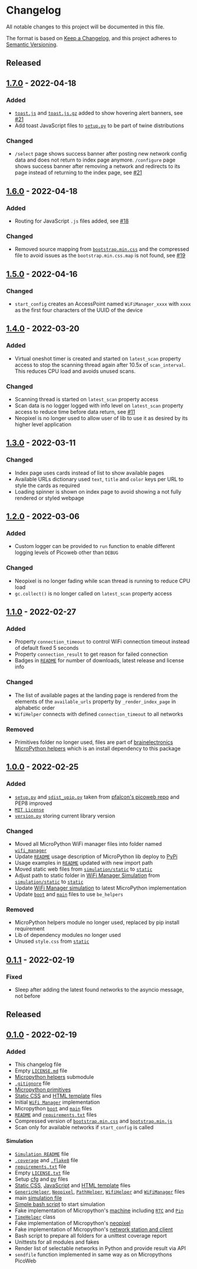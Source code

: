 # Changelog

All notable changes to this project will be documented in this file.

The format is based on [Keep a Changelog](https://keepachangelog.com/en/1.0.0/),
and this project adheres to [Semantic Versioning](https://semver.org/spec/v2.0.0.html).

<!--
## [x.y.z] - yyyy-mm-dd
### Added
### Changed
### Removed
### Fixed
-->

<!-- ## [Unreleased] -->

## Released
## [1.7.0] - 2022-04-18
### Added
- [`toast.js`](static/js/toast.js) and [`toast.js.gz`](static/js/toast.js.gz)
  added to show hovering alert banners, see [#21][ref-issue-21]
- Add toast JavaScript files to [`setup.py`](setup.py) to be part of twine
  distributions

### Changed
- `/select` page shows success banner after posting new network config data
  and does not return to index page anymore. `/configure` page shows success
  banner after removing a network and redirects to its page instead of
  returning to the index page, see [#21][ref-issue-21]

## [1.6.0] - 2022-04-18
### Added
- Routing for JavaScript `.js` files added, see [#18][ref-issue-18]

### Changed
- Removed source mapping from
  [`bootstrap.min.css`](static/css/bootstrap.min.css) and the compressed file
  to avoid issues as the `bootstrap.min.css.map` is not found, see
  [#19][ref-issue-19]

## [1.5.0] - 2022-04-16
### Changed
- `start_config` creates an AccessPoint named `WiFiManager_xxxx` with `xxxx`
  as the first four characters of the UUID of the device

## [1.4.0] - 2022-03-20
### Added
- Virtual oneshot timer is created and started on `latest_scan` property
  access to stop the scanning thread again after 10.5x of `scan_interval`.
  This reduces CPU load and avoids unused scans.

### Changed
- Scanning thread is started  on `latest_scan` property access
- Scan data is no logger logged with info level on `latest_scan` property
  access to reduce time before data return, see [#11][ref-issue-11]
- Neopixel is no longer used to allow user of lib to use it as desired by its
  higher level application

## [1.3.0] - 2022-03-11
### Changed
- Index page uses cards instead of list to show available pages
- Available URLs dictionary used `text`, `title` and `color` keys per URL to
  style the cards as required
- Loading spinner is shown on index page to avoid showing a not fully rendered
  or styled webpage

## [1.2.0] - 2022-03-06
### Added
- Custom logger can be provided to `run` function to enable different logging
  levels of Picoweb other than `DEBUG`

### Changed
- Neopixel is no longer fading while scan thread is running to reduce CPU load
- `gc.collect()` is no longer called on `latest_scan` property access

## [1.1.0] - 2022-02-27
### Added
- Property `connection_timeout` to control WiFi connection timeout instead of
  default fixed 5 seconds
- Property `connection_result` to get reason for failed connection
- Badges in [`README`](README.md) for number of downloads, latest release and
  license info

### Changed
- The list of available pages at the landing page is rendered from the
  elements of the `available_urls` property by `_render_index_page` in
  alphabetic order
- `WifiHelper` connects with defined `connection_timeout` to all networks

### Removed
- Primitives folder no longer used, files are part of
  [brainelectronics MicroPython helpers][ref-be-micropython-module] which is
  an install dependency to this package

## [1.0.0] - 2022-02-25
### Added
- [`setup.py`](setup.py) and [`sdist_upip.py`](sdist_upip.py) taken from
  [pfalcon's picoweb repo][ref-pfalcon-picoweb-sdist-upip] and PEP8 improved
- [`MIT License`](LICENSE)
- [`version.py`](wifi_manager/version.py) storing current library version

### Changed
- Moved all MicroPython WiFi manager files into folder named
  [`wifi_manager`](wifi_manager)
- Update [`README`](README.md) usage description of MicroPython lib deploy to
  [PyPi][ref-pypi]
- Usage examples in [`README`](README.md) updated with new import path
- Moved static web files from [`simulation/static`](simulation/static/) to
  [`static`](static)
- Adjust path to static folder in
  [WiFi Manager Simulation](simulation/src/wifi_manager/wifi_manager.py) from
  [`simulation/static`](simulation/static/) to [`static`](static)
- Update [WiFi Manager simulation](simulation/src/wifi_manager/wifi_manager.py)
  to latest MicroPython implementation
- Update [`boot`](boot.py) and [`main`](main.py) files to use `be_helpers`

### Removed
- MicroPython helpers module no longer used, replaced by pip install
  requirement
- Lib of dependency modules no longer used
- Unused `style.css` from [`static`](static)

## [0.1.1] - 2022-02-19
### Fixed
- Sleep after adding the latest found networks to the asyncio message, not
  before

## Released
## [0.1.0] - 2022-02-19
### Added
- This changelog file
- Empty [`LICENSE.md`](LICENSE.md) file
- [Micropython helpers](helpers) submodule
- [`.gitignore`](.gitignore) file
- [Micropython primitives](primitives)
- [Static CSS](static) and [HTML template](templates) files
- Initial [`WiFi Manager`](wifi_manager.py) implementation
- Micropython [`boot`](boot.py) and [`main`](main.py) files
- [`README`](README.md) and [`requirements.txt`](requirements.txt) files
- Compressed version of
  [`bootstrap.min.css`](simulation/static/css/bootstrap.min.css) and
  [`bootstrap.min.js`](simulation/static/js/bootstrap.min.js)
- Scan only for available networks if `start_config` is called

#### Simulation
- [`Simulation README`](simulation/README.md) file
- [`.coverage`](simulation/.coveragerc) and [`.flake8`](simulation/.flake8) file
- [`requirements.txt`](simulation/requirements.txt) file
- Empty [`LICENSE.txt`](simulation/LICENSE.txt) file
- Setup [cfg](simulation/setup.cfg) and [py](simulation/setup.py) files
- [Static CSS](simulation/static/CSS), [JavaScript](simulation/static/js) and
  [HTML template](templates) files
- [`GenericHelper`](simulation/src/generic_helper/generic_helper.py),
  [`Neopixel`](simulation/src/led_helper/led_helper.py),
  [`PathHelper`](simulation/src/path_helper/path_helper.py),
  [`WifiHelper`](simulation/src/wifi_helper/wifi_helper.py) and
  [`WiFiManager`](simulation/src/wifi_manager/wifi_manager.py) files
- main [simulation file](simulation/src/run_simulation.py)
- [Simple bash script](simulation/run.sh) to start simulation
- Fake implementation of Micropython's [machine](simulation/src/machine)
  including [`RTC`](simulation/src/machine/rtc.py) and
  [`Pin`](simulation/src/machine/pin.py)
- [`TimeHelper`](simulation/src/time_helper/time_helper.py) class
- Fake implementation of Micropython's
  [neopixel](simulation/src/led_helper/neopixel.py)
- Fake implementation of Micropython's
  [network station and client](simulation/src/wifi_helper/network.py)
- Bash script to prepare all folders for a unittest coverage report
- Unittests for all modules and fakes
- Render list of selectable networks in Python and provide result via API
- `sendfile` function implemented in same way as on Micropythons PicoWeb

<!-- Links -->
[Unreleased]: https://github.com/brainelectronics/Micropython-ESP-WiFi-Manager/compare/1.7.0...develop

[1.7.0]: https://github.com/brainelectronics/Micropython-ESP-WiFi-Manager//tree/1.7.0
[1.6.0]: https://github.com/brainelectronics/Micropython-ESP-WiFi-Manager//tree/1.6.0
[1.5.0]: https://github.com/brainelectronics/Micropython-ESP-WiFi-Manager//tree/1.5.0
[1.4.0]: https://github.com/brainelectronics/Micropython-ESP-WiFi-Manager//tree/1.4.0
[1.3.0]: https://github.com/brainelectronics/Micropython-ESP-WiFi-Manager//tree/1.3.0
[1.2.0]: https://github.com/brainelectronics/Micropython-ESP-WiFi-Manager//tree/1.2.0
[1.1.0]: https://github.com/brainelectronics/Micropython-ESP-WiFi-Manager//tree/1.1.0
[1.0.0]: https://github.com/brainelectronics/Micropython-ESP-WiFi-Manager//tree/1.0.0
[0.1.1]: https://github.com/brainelectronics/Micropython-ESP-WiFi-Manager//tree/0.1.1
[0.1.0]: https://github.com/brainelectronics/Micropython-ESP-WiFi-Manager//tree/0.1.0

[ref-issue-21]: https://github.com/brainelectronics/Micropython-ESP-WiFi-Manager/issues/21
[ref-issue-18]: https://github.com/brainelectronics/Micropython-ESP-WiFi-Manager/issues/18
[ref-issue-19]: https://github.com/brainelectronics/Micropython-ESP-WiFi-Manager/issues/19
[ref-issue-15]: https://github.com/brainelectronics/Micropython-ESP-WiFi-Manager/issues/15
[ref-issue-11]: https://github.com/brainelectronics/Micropython-ESP-WiFi-Manager/issues/11
[ref-pypi]: https://pypi.org/
[ref-pfalcon-picoweb-sdist-upip]: https://github.com/pfalcon/picoweb/blob/b74428ebdde97ed1795338c13a3bdf05d71366a0/sdist_upip.py
[ref-be-micropython-module]: https://github.com/brainelectronics/micropython-modules/tree/1.1.0
